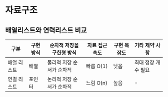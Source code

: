# 자료구조

## 배열리스트와 연력리스트 비교

구분 | 구현 방식 | 순차적 저장을 구한형 방식 | 자료 접근 속도 | 구현 복잡도 | 기타 제약 사항
--- | --- | --- | --- | --- | ---
배열 리스트|배열|물리적 저장 순서가 순차적|빠름 O(1)|낮음|최대 정장 개수 필요
연결 리스트|포인터|논리적 저장 순서가 순차적|느림 O(n)|높음|-
